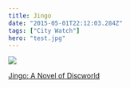 ```yaml
---
title: Jingo
date: "2015-05-01T22:12:03.284Z"
tags: ["City Watch"]
hero: "test.jpg"
---
```


<a target="_blank"  href="https://www.amazon.com/gp/product/0062280201/ref=as_li_tl?ie=UTF8&camp=1789&creative=9325&creativeASIN=0062280201&linkCode=as2&tag=onionblosso01-20&linkId=210883f84bf84abe204118fd17f3ef5b"><img border="0" src="//ws-na.amazon-adsystem.com/widgets/q?_encoding=UTF8&MarketPlace=US&ASIN=0062280201&ServiceVersion=20070822&ID=AsinImage&WS=1&Format=_SL250_&tag=onionblosso01-20" ></a><img src="//ir-na.amazon-adsystem.com/e/ir?t=onionblosso01-20&l=am2&o=1&a=0062280201" width="1" height="1" border="0" alt="" style="border:none !important; margin:0px !important;" />

<a target="_blank" href="https://www.amazon.com/gp/product/0062280201/ref=as_li_tl?ie=UTF8&camp=1789&creative=9325&creativeASIN=0062280201&linkCode=as2&tag=onionblosso01-20&linkId=d9b9bbd514660a5839c6e690ea2a47b1">Jingo: A Novel of Discworld</a><img src="//ir-na.amazon-adsystem.com/e/ir?t=onionblosso01-20&l=am2&o=1&a=0062280201" width="1" height="1" border="0" alt="" style="border:none !important; margin:0px !important;" />